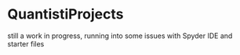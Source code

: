 # QuantistiProjects

still a work in progress, running into some issues with Spyder IDE and starter files

